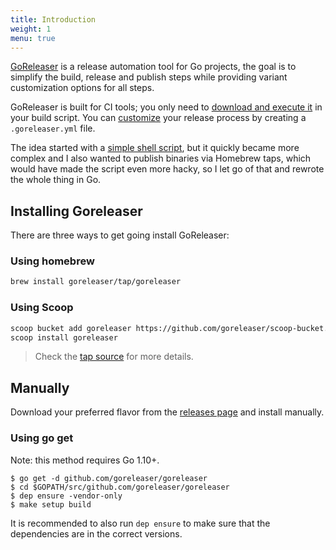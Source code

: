 ```yaml
---
title: Introduction
weight: 1
menu: true
---
```


[GoReleaser](https://github.com/goreleaser/goreleaser) is a release automation
tool for Go projects, the goal is to simplify the build, release and
publish steps while providing variant customization options for all steps.

GoReleaser is built for CI tools; you only need to
[download and execute it](#ci_integration) in your build script.
You can [customize](#customization) your release process by
creating a `.goreleaser.yml` file.

The idea started with a
[simple shell script](https://github.com/goreleaser/old-go-releaser),
but it quickly became more complex and I also wanted to publish binaries via
Homebrew taps, which would have made the script even more hacky, so I let go of
that and rewrote the whole thing in Go.

## Installing Goreleaser

There are three ways to get going install GoReleaser:

### Using homebrew

```sh
brew install goreleaser/tap/goreleaser
```

### Using Scoop

```sh
scoop bucket add goreleaser https://github.com/goreleaser/scoop-bucket.git
scoop install goreleaser
```

> Check the [tap source](https://github.com/goreleaser/homebrew-tap) for
> more details.

## Manually

Download your preferred flavor from the [releases page](https://github.com/goreleaser/goreleaser/releases/latest) and install
manually.

### Using go get

Note: this method requires Go 1.10+.

```console
$ go get -d github.com/goreleaser/goreleaser
$ cd $GOPATH/src/github.com/goreleaser/goreleaser
$ dep ensure -vendor-only
$ make setup build
```

It is recommended to also run `dep ensure` to make sure that the dependencies
are in the correct versions.
